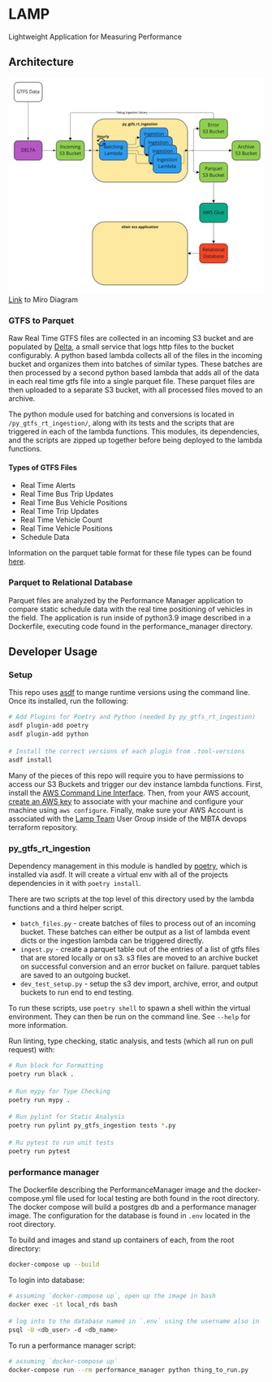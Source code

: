 # LAMP
Lightweight Application for Measuring Performance

## Architecture
![LAMP Architecture Diagram](architecture.jpg)
[Link](https://miro.com/app/board/uXjVOzXKW9s=/?share_link_id=356679616715) to
Miro Diagram

### GTFS to Parquet
Raw Real Time GTFS files are collected in an incoming S3 bucket and are
populated by [Delta](https://github.com/mbta/delt), a small service that logs
http files to the bucket configurably. A python based lambda collects all of the
files in the incoming bucket and organizes them into batches of similar types.
These batches are then processed by a second python based lambda that adds all
of the data in each real time gtfs file into a single parquet file. These
parquet files are then uploaded to a separate S3 bucket, with all processed
files moved to an archive.

The python module used for batching and conversions is located in
`/py_gtfs_rt_ingestion/`, along with its tests and the scripts that are
triggered in each of the lambda functions. This modules, its dependencies, and
the scripts are zipped up together before being deployed to the lambda
functions.

#### Types of GTFS Files
* Real Time Alerts
* Real Time Bus Trip Updates
* Real Time Bus Vehicle Positions
* Real Time Trip Updates
* Real Time Vehicle Count
* Real Time Vehicle Positions
* Schedule Data

Information on the parquet table format for these file types can be found
[here](parquet_schemas.md).

### Parquet to Relational Database
Parquet files are analyzed by the Performance Manager application to compare
static schedule data with the real time positioning of vehicles in the field.
The application is run inside of python3.9 image described in a Dockerfile,
executing code found in the performance_manager directory.

## Developer Usage

### Setup
This repo uses [asdf](https://asdf-vm.com/) to mange runtime versions using the
command line. Once its installed, run the following:
```sh
# Add Plugins for Poetry and Python (needed by py_gtfs_rt_ingestion)
asdf plugin-add poetry
asdf plugin-add python

# Install the correct versions of each plugin from .tool-versions
asdf install
```

Many of the pieces of this repo will require you to have permissions to access
our S3 Buckets and trigger our dev instance lambda functions. First, install the
[AWS Command Line Interface](https://aws.amazon.com/cli/). Then, from your AWS
account,
[create an AWS key](https://docs.aws.amazon.com/cli/latest/userguide/cli-configure-quickstart.html#cli-configure-quickstart-creds)
to associate with your machine and configure your machine using `aws
configure`. Finally, make sure your AWS Account is associated with the [Lamp
Team](https://github.com/mbta/devops/blob/627ab870f51b4bb9967f0f45efaee679e4a7d195/terraform/restricted/iam-user-groups.tf#L204-L213)
User Group inside of the MBTA devops terraform repository.

### py_gtfs_rt_ingestion 
Dependency management in this module is handled by [poetry](python-poetry.org),
which is installed via asdf. It will create a virtual env with all of the
projects dependencies in it with `poetry install`.

There are two scripts at the top level of this directory used by the lambda
functions and a third helper script.

* `batch_files.py` - create batches of files to process out of an incoming bucket.
  These batches can either be output as a list of lambda event dicts or the
  ingestion lambda can be triggered directly.
* `ingest.py` - create a parquet table out of the entries of a list of gtfs
  files that are stored locally or on s3. s3 files are moved to an archive
  bucket on successful conversion and an error bucket on failure. parquet tables
  are saved to an outgoing bucket.
* `dev_test_setup.py` - setup the s3 dev import, archive, error, and output
  buckets to run end to end testing.

To run these scripts, use `poetry shell` to spawn a shell within the virtual
environment. They can then be run on the command line. See `--help` for more
information.

Run linting, type checking, static analysis, and tests (which all run on pull
request) with:
```sh
# Run black for Formatting
poetry run black .

# Run mypy for Type Checking
poetry run mypy .

# Run pylint for Static Analysis
poetry run pylint py_gtfs_ingestion tests *.py

# Ru pytest to run unit tests
poetry run pytest
```

### performance manager
The Dockerfile describing the PerformanceManager image and the
docker-compose.yml file used for local testing are both found in the root
directory. The docker compose will build a postgres db and a performance manager
image. The configuration for the database is found in `.env` located in the root
directory.

To build and images and stand up containers of each, from the root directory:
```sh
docker-compose up --build
```

To login into database:
```sh
# assuming `docker-compose up`, open up the image in bash
docker exec -it local_rds bash

# log into to the database named in `.env` using the username also in `.env`
psql -U <db_user> -d <db_name>
```

To run a performance manager script:
```sh
# assuming `docker-compose up`
docker-compose run --rm performance_manager python thing_to_run.py
```
